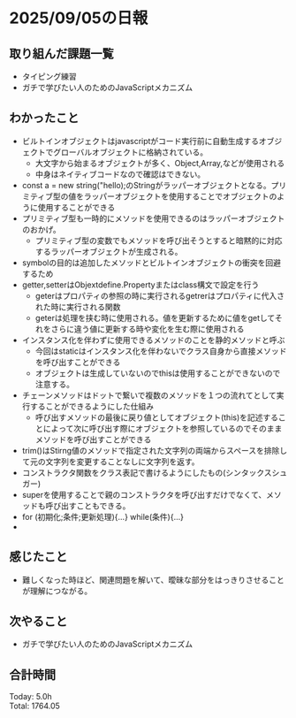 # 2025/09/05の日報
## 取り組んだ課題一覧
* タイピング練習
* ガチで学びたい人のためのJavaScriptメカニズム
## わかったこと 
* ビルトインオブジェクトはjavascriptがコード実行前に自動生成するオブジェクトでグローバルオブジェクトに格納されている。
  * 大文字から始まるオブジェクトが多く、Object,Array,などが使用される
  * 中身はネイティブコードなので確認はできない。
* const a = new string("hello);のStringがラッパーオブジェクトとなる。プリミティブ型の値をラッパーオブジェクトを使用することでオブジェクトのように使用することができる
* プリミティブ型も一時的にメソッドを使用できるのはラッパーオブジェクトのおかげ。
  * プリミティブ型の変数でもメソッドを呼び出そうとすると暗黙的に対応するラッパーオブジェクトが生成される。
* symbolの目的は追加したメソッドとビルトインオブジェクトの衝突を回避するため
* getter,setterはObjextdefine.Propertyまたはclass構文で設定を行う
  * geterはプロパティの参照の時に実行されるgetrerはプロパティに代入された時に実行される関数
  * geterは処理を挟む時に使用される。値を更新するために値をgetしてそれをさらに違う値に更新する時や変化を生む際に使用される
* インスタンス化を伴わずに使用できるメソッドのことを静的メソッドと呼ぶ
  * 今回はstaticはインスタンス化を伴わないでクラス自身から直接メソッドを呼び出すことができる
  * オブジェクトは生成していないのでthisは使用することができないので注意する。
* チェーンメソッドはドットで繋いで複数のメソッドを１つの流れてとして実行することができるようにした仕組み
  * 呼び出すメソッドの最後に戻り値としてオブジェクト(this)を記述することによって次に呼び出す際にオブジェクトを参照しているのでそのままメソッドを呼び出すことができる  
* trim()はStirng値のメソッドで指定された文字列の両端からスペースを排除して元の文字列を変更することなしに文字列を返す。
* コンストラクタ関数をクラス表記で書けるようにしたもの(シンタックスシュガー)
* superを使用することで親のコンストラクタを呼び出すだけでなくて、メソッドも呼び出すこともできる。
* for (初期化;条件;更新処理){...} while(条件){...}
* 
## 感じたこと
* 難しくなった時ほど、関連問題を解いて、曖昧な部分をはっきりさせることが理解につながる。
## 次やること
* ガチで学びたい人のためのJavaScriptメカニズム
##  合計時間 
Today: 5.0h<br>
Total: 1764.05
